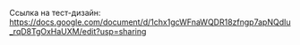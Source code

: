Ссылка на тест-дизайн: https://docs.google.com/document/d/1chx1gcWFnaWQDR18zfngp7apNQdIu_rqD8TgOxHaUXM/edit?usp=sharing
